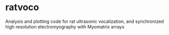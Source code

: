 # ratvoco
Analysis and plotting code for rat ultrasonic vocalization, and synchronized high resolution electromyography with Myomatrix arrays
